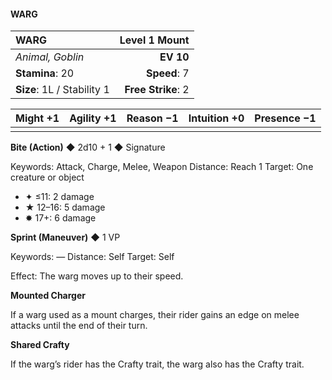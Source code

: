 #### WARG

| WARG                       |  **Level 1 Mount** |
| :------------------------- | -----------------: |
| *Animal, Goblin*           |          **EV 10** |
| **Stamina**: 20            |       **Speed**: 7 |
| **Size**: 1L / Stability 1 | **Free Strike**: 2 |

| **Might** +1 | **Agility** +1 | **Reason** −1 | **Intuition** +0 | **Presence** −1 |
| ------------ | -------------- | ------------- | ---------------- | --------------- |
|              |                |               |                  |                 |

**Bite (Action)** ◆ 2d10 + 1 ◆ Signature

Keywords: Attack, Charge, Melee, Weapon
Distance: Reach 1
Target: One creature or object

- ✦ ≤11: 2 damage
- ★ 12–16: 5 damage
- ✸ 17+: 6 damage

**Sprint (Maneuver)** ◆ 1 VP

Keywords: —
Distance: Self
Target: Self

Effect: The warg moves up to their speed.

**Mounted Charger**

If a warg used as a mount charges, their rider gains an edge on melee attacks until the end of their turn.

**Shared Crafty**

If the warg’s rider has the Crafty trait, the warg also has the Crafty trait.
